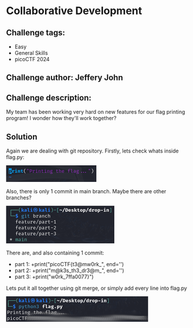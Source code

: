 # Collaborative Development
## Challenge tags:
- Easy
- General Skills
- picoCTF 2024

## Challenge author: Jeffery John
## Challenge description:
My team has been working very hard on new features for our flag printing program! I wonder how they'll work together?


## Solution
Again we are dealing with git repository. Firstly, lets check whats inside flag.py:

![image missing?](./content/collaborative_development_01.png)

Also, there is only 1 commit in main branch. Maybe there are other branches?

![image missing?](./content/collaborative_development_02.png)

There are, and also containing 1 commit:
- part 1: +print("picoCTF{t3@mw0rk_", end='')
- part 2: +print("m@k3s_th3_dr3@m_", end='')
- part 3: +print("w0rk_7ffa0077}")

Lets put it all together using git merge, or simply add every line into flag.py

![image missing?](./content/collaborative_development_03.png)
